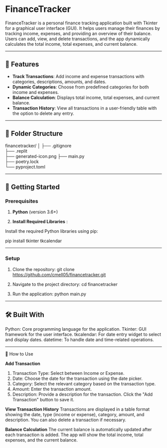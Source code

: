 # FinanceTracker

FinanceTracker is a personal finance tracking application built with Tkinter for a graphical user interface (GUI). It helps users manage their finances by tracking income, expenses, and providing an overview of their balance. Users can add, view, and delete transactions, and the app dynamically calculates the total income, total expenses, and current balance.

---

## 🌟 Features

- **Track Transactions**: Add income and expense transactions with categories, descriptions, amounts, and dates.
- **Dynamic Categories**: Choose from predefined categories for both income and expenses.
- **Balance Calculation**: Displays total income, total expenses, and current balance.
- **Transaction History**: View all transactions in a user-friendly table with the option to delete any entry.

---

## 📁 Folder Structure
financetracker/
│
├── .gitignore         
├── .replit            
├── generated-icon.png 
├── main.py            
├── poetry.lock       
└── pyproject.toml     


---

## 🚀 Getting Started

### Prerequisites
1. **Python** (version 3.6+)

2. **Install Required Libraries** :

Install the required Python libraries using pip:

pip install tkinter tkcalendar

---

### **Setup**

1. Clone the repository:
git clone https://github.com/cmell05/financetracker.git

2. Navigate to the project directory:
cd financetracker

3. Run the application:
python main.py

---

## 🛠️ Built With

Python: Core programming language for the application.
Tkinter: GUI framework for the user interface.
tkcalendar: For date entry widget to select and display dates.
datetime: To handle date and time-related operations.

---
    
📖 How to Use

**Add Transaction**
1. Transaction Type: Select between Income or Expense.
2. Date: Choose the date for the transaction using the date picker.
3. Category: Select the relevant category based on the transaction type.
4. Amount: Enter the transaction amount.
5. Description: Provide a description for the transaction.
Click the "Add Transaction" button to save it.

**View Transaction History**
Transactions are displayed in a table format showing the date, type (income or expense), category, amount, and description. You can also delete a transaction if necessary.

**Balance Calculation**
The current balance is automatically updated after each transaction is added. The app will show the total income, total expenses, and the current balance.
